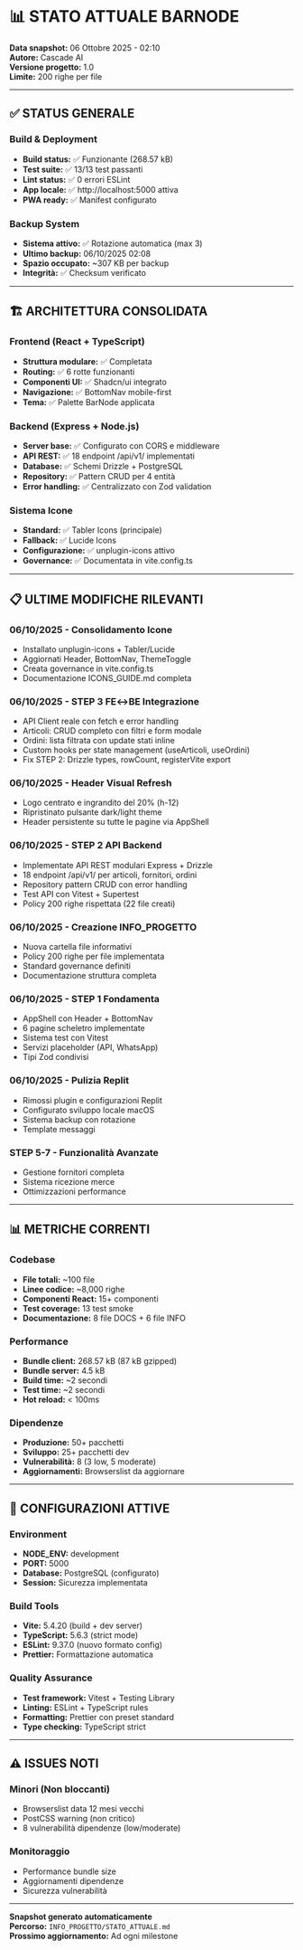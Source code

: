 # 📊 STATO ATTUALE BARNODE

**Data snapshot:** 06 Ottobre 2025 - 02:10  
**Autore:** Cascade AI  
**Versione progetto:** 1.0  
**Limite:** 200 righe per file

---

## ✅ STATUS GENERALE

### Build & Deployment
- **Build status:** ✅ Funzionante (268.57 kB)
- **Test suite:** ✅ 13/13 test passanti
- **Lint status:** ✅ 0 errori ESLint
- **App locale:** ✅ http://localhost:5000 attiva
- **PWA ready:** ✅ Manifest configurato

### Backup System
- **Sistema attivo:** ✅ Rotazione automatica (max 3)
- **Ultimo backup:** 06/10/2025 02:08
- **Spazio occupato:** ~307 KB per backup
- **Integrità:** ✅ Checksum verificato

---

## 🏗️ ARCHITETTURA CONSOLIDATA

### Frontend (React + TypeScript)
- **Struttura modulare:** ✅ Completata
- **Routing:** ✅ 6 rotte funzionanti
- **Componenti UI:** ✅ Shadcn/ui integrato
- **Navigazione:** ✅ BottomNav mobile-first
- **Tema:** ✅ Palette BarNode applicata

### Backend (Express + Node.js)
- **Server base:** ✅ Configurato con CORS e middleware
- **API REST:** ✅ 18 endpoint /api/v1/ implementati
- **Database:** ✅ Schemi Drizzle + PostgreSQL
- **Repository:** ✅ Pattern CRUD per 4 entità
- **Error handling:** ✅ Centralizzato con Zod validation

### Sistema Icone
- **Standard:** ✅ Tabler Icons (principale)
- **Fallback:** ✅ Lucide Icons
- **Configurazione:** ✅ unplugin-icons attivo
- **Governance:** ✅ Documentata in vite.config.ts

---

## 📋 ULTIME MODIFICHE RILEVANTI

### 06/10/2025 - Consolidamento Icone
- Installato unplugin-icons + Tabler/Lucide
- Aggiornati Header, BottomNav, ThemeToggle
- Creata governance in vite.config.ts
- Documentazione ICONS_GUIDE.md completa

### 06/10/2025 - STEP 3 FE↔BE Integrazione
- API Client reale con fetch e error handling
- Articoli: CRUD completo con filtri e form modale
- Ordini: lista filtrata con update stati inline
- Custom hooks per state management (useArticoli, useOrdini)
- Fix STEP 2: Drizzle types, rowCount, registerVite export

### 06/10/2025 - Header Visual Refresh
- Logo centrato e ingrandito del 20% (h-12)
- Ripristinato pulsante dark/light theme
- Header persistente su tutte le pagine via AppShell

### 06/10/2025 - STEP 2 API Backend
- Implementate API REST modulari Express + Drizzle
- 18 endpoint /api/v1/ per articoli, fornitori, ordini
- Repository pattern CRUD con error handling
- Test API con Vitest + Supertest
- Policy 200 righe rispettata (22 file creati)

### 06/10/2025 - Creazione INFO_PROGETTO
- Nuova cartella file informativi
- Policy 200 righe per file implementata
- Standard governance definiti
- Documentazione struttura completa

### 06/10/2025 - STEP 1 Fondamenta
- AppShell con Header + BottomNav
- 6 pagine scheletro implementate
- Sistema test con Vitest
- Servizi placeholder (API, WhatsApp)
- Tipi Zod condivisi

### 06/10/2025 - Pulizia Replit
- Rimossi plugin e configurazioni Replit
- Configurato sviluppo locale macOS
- Sistema backup con rotazione
- Template messaggi

### STEP 5-7 - Funzionalità Avanzate
- Gestione fornitori completa
- Sistema ricezione merce
- Ottimizzazioni performance

---

## 📊 METRICHE CORRENTI

### Codebase
- **File totali:** ~100 file
- **Linee codice:** ~8,000 righe
- **Componenti React:** 15+ componenti
- **Test coverage:** 13 test smoke
- **Documentazione:** 8 file DOCS + 6 file INFO

### Performance
- **Bundle client:** 268.57 kB (87 kB gzipped)
- **Bundle server:** 4.5 kB
- **Build time:** ~2 secondi
- **Test time:** ~2 secondi
- **Hot reload:** < 100ms

### Dipendenze
- **Produzione:** 50+ pacchetti
- **Sviluppo:** 25+ pacchetti dev
- **Vulnerabilità:** 8 (3 low, 5 moderate)
- **Aggiornamenti:** Browserslist da aggiornare

---

## 🔧 CONFIGURAZIONI ATTIVE

### Environment
- **NODE_ENV:** development
- **PORT:** 5000
- **Database:** PostgreSQL (configurato)
- **Session:** Sicurezza implementata

### Build Tools
- **Vite:** 5.4.20 (build + dev server)
- **TypeScript:** 5.6.3 (strict mode)
- **ESLint:** 9.37.0 (nuovo formato config)
- **Prettier:** Formattazione automatica

### Quality Assurance
- **Test framework:** Vitest + Testing Library
- **Linting:** ESLint + TypeScript rules
- **Formatting:** Prettier con preset standard
- **Type checking:** TypeScript strict

---

## ⚠️ ISSUES NOTI

### Minori (Non bloccanti)
- Browserslist data 12 mesi vecchi
- PostCSS warning (non critico)
- 8 vulnerabilità dipendenze (low/moderate)

### Monitoraggio
- Performance bundle size
- Aggiornamenti dipendenze
- Sicurezza vulnerabilità

---

**Snapshot generato automaticamente**  
**Percorso:** `INFO_PROGETTO/STATO_ATTUALE.md`  
**Prossimo aggiornamento:** Ad ogni milestone
